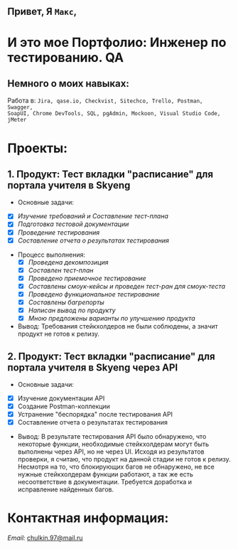 ## Привет, Я `Макс`,
# И это мое Портфолио: Инженер по тестированию. QA
## Немного о моих навыках:
Работа в: ``Jira, qase.io, Checkvist, Sitechco, Trello, Postman, Swagger,``  
``SoapUI, Chrome DevTools, SQL, pgAdmin, Mockoon, Visual Studio Code, jMeter``

# Проекты:
## 1. Продукт: Тест вкладки "расписание" для портала учителя в Skyeng
  - Основные задачи:
  - [x] *Изучение требований и Составление тест-плана*
  - [x] *Подготовка тестовой документации*
  - [x] *Проведение тестирования*
  - [x] *Составление отчета о результатах тестирования*

- Процесс выполнения:
  - [x] *Проведена декомпозиция*
  - [x] *Составлен тест-план*
  - [x] *Проведено приемочное тестирование*
  - [x] *Составлены смоук-кейсы и проведен тест-ран для смоук-теста*
  - [x] *Проведено функциональное тестирование*
  - [x] *Составлены багрепорты*
  - [x] *Написан вывод по продукту*
  - [x] *Мною предложены варианты по улучшению продукта*
   
- Вывод: Требования стейкхолдеров не были соблюдены, а значит продукт не готов к релизу.


## 2. Продукт: Тест вкладки "расписание" для портала учителя в Skyeng **через API**
  - Основные задачи:
  - [x] Изучение документации API
  - [x] Создание Postman-коллекции
  - [x] Устранение "беспорядка" после тестирования API
  - [x] Составление отчета о результатах тестирования
- Вывод: В результате тестирования API было обнаружено, что некоторые функции, необходимые стейкхолдерам могут быть выполнены через API, но не через UI.
Исходя из результатов проверки, я считаю, что продукт на данной стадии не готов к релизу. Несмотря на то, что блокирующих багов не обнаружено, не все нужные стейкхолдерам функции работают, а так же есть несоответствие в документации. 
Требуется доработка и исправление найденных багов.
  


# Контактная информация:  
*Email:* chulkin.97@mail.ru
